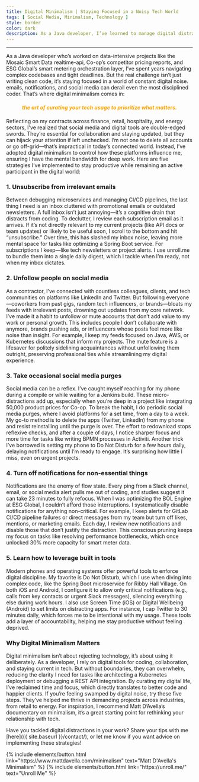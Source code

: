 ```yaml
---
title: Digital Minimalism | Staying Focused in a Noisy Tech World
tags: [ Social Media, Minimalism, Technology ]
style: border
color: dark
description: As a Java developer, I’ve learned to manage digital distractions using minimalism principles. Here’s how I use five strategies to stay productive and focused.
---
```


---
As a Java developer who’s worked on data-intensive projects like the Mosaic Smart Data realtime-api, Co-op’s
competitor pricing reports, and ESG Global’s smart metering orchestration layer, I’ve spent years navigating complex
codebases and tight deadlines. But the real challenge isn’t just writing clean code, it’s staying focused in a world of
constant digital noise. emails, notifications, and social media can derail even the most disciplined coder. That’s where
digital minimalism comes in:

<p style="text-align: center; margin: 20px 0; font-weight: bold; color: orange;">
  <em>the art of curating your tech usage to prioritize what matters.</em>
</p>

Reflecting on my contracts across finance, retail, hospitality, and energy sectors, I’ve realized that social media and
digital tools are double-edged swords. They’re essential for collaboration and staying updated, but they can hijack your
attention if left unchecked. I’m not one to delete all accounts or go off-grid—that’s impractical in today’s connected
world. Instead, I’ve adopted digital minimalism to control how these platforms influence me, ensuring I have the mental
bandwidth for deep work. Here are five strategies I’ve implemented to stay productive while remaining an active
participant in the digital world:

### 1. Unsubscribe from irrelevant emails

Between debugging microservices and managing CI/CD pipelines, the last thing I need is an inbox cluttered with
promotional emails or outdated newsletters. A full inbox isn’t just annoying—it’s a cognitive drain that distracts from
coding. To declutter, I review each subscription email as it arrives. If it’s not directly relevant to my current
projects (like API docs or team updates) or likely to be useful soon, I scroll to the bottom and hit “unsubscribe.”
Over time, this has slashed my inbox noise, leaving more mental space for tasks like optimizing a Spring Boot service.
For subscriptions I keep—like tech newsletters or project alerts. I use unroll.me to bundle them into a single daily
digest, which I tackle when I’m ready, not when my inbox dictates.

### 2. Unfollow people on social media

As a contractor, I’ve connected with countless colleagues, clients, and tech communities on platforms like LinkedIn and
Twitter. But following everyone—coworkers from past gigs, random tech influencers, or brands—bloats my feeds with
irrelevant posts, drowning out updates from my core network. I’ve made it a habit to unfollow or mute accounts that
don’t add value to my work or personal growth. This includes people I don’t collaborate with anymore, brands pushing
ads, or influencers whose posts feel more like noise than insight. For example, I keep my feeds focused on Java, AWS, or
Kubernetes discussions that inform my projects. The mute feature is a lifesaver for politely sidelining acquaintances
without unfollowing them outright, preserving professional ties while streamlining my digital experience.

### 3. Take occasional social media purges

Social media can be a reflex. I’ve caught myself reaching for my phone during a compile or while waiting for a Jenkins
build. These micro-distractions add up, especially when you’re deep in a project like integrating 50,000 product prices
for Co-op. To break the habit, I do periodic social media purges, where I avoid platforms for a set time, from a day to
a week. My go-to method is to delete the apps (Twitter, LinkedIn) from my phone and resist reinstalling until the purge
is over. The effort to redownload stops reflexive checks, and after a couple of days, I notice sharper focus and more
time for tasks like writing BPMN processes in Activiti. Another trick I’ve borrowed is setting my phone to Do Not
Disturb for a few hours daily, delaying notifications until I’m ready to engage. It’s surprising how little I miss, even
on urgent projects.

### 4. Turn off notifications for non-essential things

Notifications are the enemy of flow state. Every ping from a Slack channel, email, or social media alert pulls me out of
coding, and studies suggest it can take 23 minutes to fully refocus. When I was optimizing the BOL Engine at ESG Global,
I couldn’t afford those interruptions. I systematically disable notifications for anything non-critical. For example, I
keep alerts for GitLab CI/CD pipeline failures or direct messages from my team but turn off likes, mentions, or
marketing emails. Each day, I review new notifications and disable those that don’t justify the distraction. This
conscious pruning keeps my focus on tasks like resolving performance bottlenecks, which once unlocked 30% more capacity
for smart meter data.

### 5. Learn how to leverage built in tools

Modern phones and operating systems offer powerful tools to enforce digital discipline. My favorite is Do Not Disturb,
which I use when diving into complex code, like the Spring Boot microservice for Ribby Hall Village. On both iOS and
Android, I configure it to allow only critical notifications (e.g., calls from key contacts or urgent Slack messages),
silencing everything else during work hours. I also use Screen Time (iOS) or Digital Wellbeing (Android) to set limits
on distracting apps. For instance, I cap Twitter to 30 minutes daily, which forces me to be intentional with my usage.
These tools add a layer of accountability, helping me stay productive without feeling deprived.

### Why Digital Minimalism Matters

Digital minimalism isn’t about rejecting technology, it’s about using it deliberately. As a developer, I rely on digital
tools for coding, collaboration, and staying current in tech. But without boundaries, they can overwhelm, reducing the
clarity I need for tasks like architecting a Kubernetes deployment or debugging a REST API integration. By curating my
digital life, I’ve reclaimed time and focus, which directly translates to better code and happier clients. If you’re
feeling swamped by digital noise, try these five steps. They’ve helped me thrive in demanding projects across
industries, from retail to energy. For inspiration, I recommend Matt D’Avella’s documentary on minimalism, it’s a great
starting point for rethinking your relationship with tech.

Have you tackled digital distractions in your work? Share your tips with me [here]({{ site.baseurl }}/contact/), or let
me know if you want advice on implementing these strategies!

<p class="text-center">
{% include elements/button.html link="https://www.mattdavella.com/minimalism" text="Matt D'Avella's Minimalism" %}
{% include elements/button.html link="https://unroll.me/" text="Unroll Me" %}
</p>
